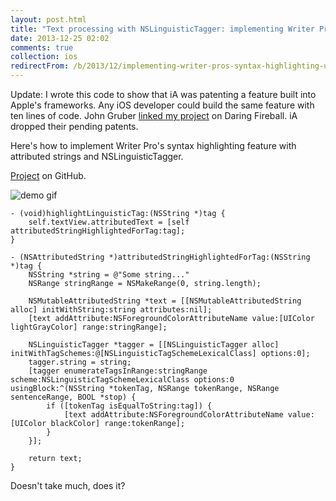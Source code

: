 ```yaml
---
layout: post.html
title: "Text processing with NSLinguisticTagger: implementing Writer Pro's syntax control"
date: 2013-12-25 02:02
comments: true
collection: ios
redirectFrom: /b/2013/12/implementing-writer-pros-syntax-highlighting-using-nslinguistictagger/
---
```


Update: I wrote this code to show that iA was patenting a feature built into Apple's frameworks. Any
iOS developer could build the same feature with ten lines of code. John Gruber [linked my
project](https://daringfireball.net/linked/2013/12/26/patent-before-christmas) on Daring
Fireball. iA dropped their pending patents.

Here's how to implement Writer Pro's syntax highlighting feature with attributed strings and NSLinguisticTagger.

[Project](https://github.com/travisjeffery/LingusticTaggerDemo) on GitHub.

![demo gif](https://raw.github.com/travisjeffery/LingusticTaggerDemo/master/linguistictagger.gif)

``` objc
- (void)highlightLinguisticTag:(NSString *)tag {
    self.textView.attributedText = [self attributedStringHighlightedForTag:tag];
}

- (NSAttributedString *)attributedStringHighlightedForTag:(NSString *)tag {
    NSString *string = @"Some string..."
    NSRange stringRange = NSMakeRange(0, string.length);

    NSMutableAttributedString *text = [[NSMutableAttributedString alloc] initWithString:string attributes:nil];
    [text addAttribute:NSForegroundColorAttributeName value:[UIColor lightGrayColor] range:stringRange];

    NSLinguisticTagger *tagger = [[NSLinguisticTagger alloc] initWithTagSchemes:@[NSLinguisticTagSchemeLexicalClass] options:0];
    tagger.string = string;
    [tagger enumerateTagsInRange:stringRange scheme:NSLinguisticTagSchemeLexicalClass options:0 usingBlock:^(NSString *tokenTag, NSRange tokenRange, NSRange sentenceRange, BOOL *stop) {
        if ([tokenTag isEqualToString:tag]) {
            [text addAttribute:NSForegroundColorAttributeName value:[UIColor blackColor] range:tokenRange];
        }
    }];

    return text;
}
```

Doesn't take much, does it?
